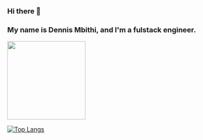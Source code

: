 ### Hi there 👋

### My name is Dennis Mbithi, and I'm a fulstack engineer.

<!---
**D-Mbithi/d-mbithi** is a ✨ _special_ ✨ repository because its `README.md` (this file) appears on your GitHub profile.

Here are some ideas to get you started:

- 🔭 I’m currently working on ...
- 🌱 I’m currently learning ...
- 👯 I’m looking to collaborate on ...
- 🤔 I’m looking for help with ...
- 💬 Ask me about ...
- 📫 How to reach me: ...
- 😄 Pronouns: ...
- ⚡ Fun fact: ...

--->

<img height="180em" src="https://github-readme-stats.vercel.app/api?username=D-Mbithi&show_icons=true&hide_border=true&&count_private=true&include_all_commits=true" />

[![Top Langs](https://github-readme-stats.vercel.app/api/top-langs/?username=d-mbithi&layout=compact)](https://github.com/d-mbithi/github-readme-stats)
